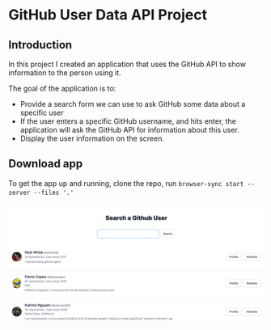 # GitHub User Data API Project

## Introduction
In this project I created an application that uses the GitHub API to show information to the person using it. 

The goal of the application is to:

  * Provide a search form we can use to ask GitHub some data about a specific user
  * If the user enters a specific GitHub username, and hits enter, the application will ask the GitHub API for information about this user.
  * Display the user information on the screen.

## Download app
To get the app up and running, clone the repo, run `browser-sync start --server --files '.'`

![Screenshot](img/github_api.png)